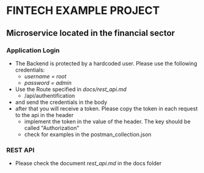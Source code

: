 # FINTECH EXAMPLE PROJECT
## Microservice located in the financial sector

### Application Login
  * The Backend is protected by a hardcoded user. Please use the following credentials:
    * *username = root*
    * *password = admin*
  * Use the Route specified in *docs/rest_api.md*
    * /api/authentification
  * and send the credentials in the body
  * after that you will receive a token. Please copy the token in each request to the api in the header
    * implement the token in the value of the header. The key should be called "Authorization"
    * check for examples in the postman_collection.json

### REST API
  * Please check the document *rest_api.md* in the docs folder